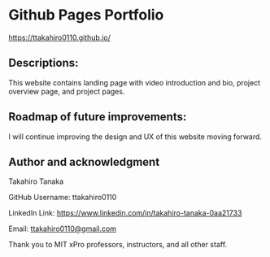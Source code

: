 # Github Pages Portfolio
https://ttakahiro0110.github.io/

## Descriptions:
This website contains landing page with video introduction and bio, project overview page, and project pages.

## Roadmap of future improvements:
I will continue improving the design and UX of this website moving forward.

## Author and acknowledgment
Takahiro Tanaka

GitHub Username: ttakahiro0110

LinkedIn Link:  https://www.linkedin.com/in/takahiro-tanaka-0aa21733

Email: ttakahiro0110@gmail.com

Thank you to MIT xPro professors, instructors, and all other staff.
